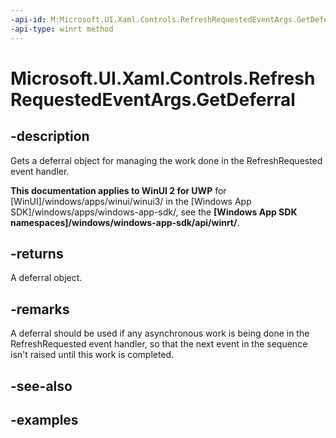 ```yaml
---
-api-id: M:Microsoft.UI.Xaml.Controls.RefreshRequestedEventArgs.GetDeferral
-api-type: winrt method
---
```

<!-- Method syntax.
public Deferral RefreshRequestedEventArgs.GetDeferral()
-->

# Microsoft.UI.Xaml.Controls.RefreshRequestedEventArgs.GetDeferral


## -description

Gets a deferral object for managing the work done in the RefreshRequested event handler.


**This documentation applies to WinUI 2 for UWP** for [WinUI]/windows/apps/winui/winui3/ in the [Windows App SDK]/windows/apps/windows-app-sdk/, see the **[Windows App SDK namespaces]/windows/windows-app-sdk/api/winrt/**.

## -returns

A deferral object.


## -remarks

A deferral should be used if any asynchronous work is being done in the RefreshRequested event handler, so that the next event in the sequence isn't raised until this work is completed.


## -see-also


## -examples


